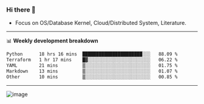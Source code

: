 ### Hi there 👋
<!-- * Daily Meditation via Leetcode/Competitive-Programming. -->
* Focus on OS/Database Kernel, Cloud/Distributed System, Literature.

-------

📊 **Weekly development breakdown**
<!--START_SECTION:waka-->

```txt
Python      18 hrs 16 mins  ██████████████████████░░░   88.09 %
Terraform   1 hr 17 mins    █▓░░░░░░░░░░░░░░░░░░░░░░░   06.22 %
YAML        21 mins         ▒░░░░░░░░░░░░░░░░░░░░░░░░   01.75 %
Markdown    13 mins         ▒░░░░░░░░░░░░░░░░░░░░░░░░   01.07 %
Other       10 mins         ▒░░░░░░░░░░░░░░░░░░░░░░░░   00.85 %
```

<!--END_SECTION:waka-->

-------

<!-- [![Leetcode Stats](https://leetcard.jacoblin.cool/hzhang413?font=Fira+Mono)](https://leetcode.com/fxrc) -->
![image](./cyberpunk-ghost-in-the-shell.gif)
<!--![image](./gis-archive.png)-->
